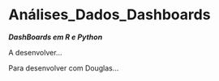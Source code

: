 # Análises_Dados_Dashboards

***DashBoards em R e Python***

A desenvolver...

Para desenvolver com Douglas...
